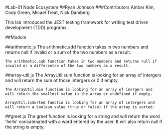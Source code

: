 #Lab-01 Node Ecosystem
##Ryan Johnson
###Contributors Amber Kim, Cody Green, Micael Treat, Nick Damberg

This lab introduced the JEST testing framework for writing test driven development (TDD) programs.

##Module

##arithmetic.js
    The arithmetic.add function takes in two numbers and returns null if invalid or a sum of the two numbers as a result.

    The arithmetic.sub function takes in two numbers and returns null if invalid or a differentce of the two numbers as a result.

##array-util.js
    The ArrayUtil.sum function is looking for an array of intergers and will return the sum of those intergers or 0 if empty.

    The ArrayUtil.min function is looking for an array of inergers and will return the smallest value in the array or undefined if empty.

    ArrayUtil.isSorted functio is looking for an array of intergers and will return a boolean value (true or false) if the array is sorted.

##greet.js
    The greet function is looking for a string and will return the word 'hello' concatenated with a word entered by the user. It will also return null if the string is empty.



